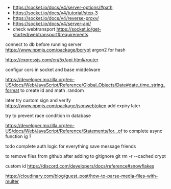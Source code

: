 - https://socket.io/docs/v4/server-options/#path
- https://socket.io/docs/v4/tutorial/step-3
- https://socket.io/docs/v4/reverse-proxy/
- https://socket.io/docs/v4/server-api/
- check webtransport https://socket.io/get-started/webtransport#requirements


connect to db before running server
https://www.npmjs.com/package/bcrypt
argon2 for hash 

https://expressjs.com/en/5x/api.html#router

configur cors in socket and base middelware

https://developer.mozilla.org/en-US/docs/Web/JavaScript/Reference/Global_Objects/Date#date_time_string_format to create id and math .random


later try custom sign and verify
https://www.npmjs.com/package/jsonwebtoken
add expiry later

try to prevent race condition in database

https://developer.mozilla.org/en-US/docs/Web/JavaScript/Reference/Statements/for...of
to complete async function ig ?

todo
complete auth logic for everything
save message
friends

to remove files from github after adding to gitignore
git rm -r --cached crypt

custom id https://discord.com/developers/docs/reference#snowflakes



https://cloudinary.com/blog/guest_post/how-to-parse-media-files-with-multer

